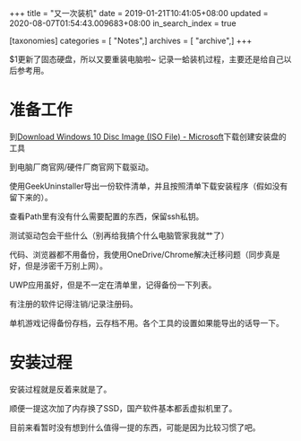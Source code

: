 +++
title = "又一次装机"
date = 2019-01-21T10:41:05+08:00
updated = 2020-08-07T01:54:43.009683+08:00
in_search_index = true

[taxonomies]
categories = [ "Notes",]
archives = [ "archive",]
+++

$1更新了固态硬盘，所以又要重装电脑啦~
记录一蛤装机过程，主要还是给自己以后参考用。
<!-- more -->

# 准备工作

到[Download Windows 10 Disc Image (ISO File) - Microsoft](https://www.microsoft.com/software-download/windows10)下载创建安装盘的工具

到电脑厂商官网/硬件厂商官网下载驱动。

使用GeekUninstaller导出一份软件清单，并且按照清单下载安装程序（假如没有留下来的）。

查看Path里有没有什么需要配置的东西，保留ssh私钥。

测试驱动包会干些什么（别再给我搞个什么电脑管家我就艹了）

代码、浏览器都不用备份，我使用OneDrive/Chrome解决迁移问题（同步真是好，但是涉密千万别上网）。

UWP应用虽好，但是不一定在清单里，记得备份一下列表。

有注册的软件记得注销/记录注册码。

单机游戏记得备份存档，云存档不用。各个工具的设置如果能导出的话导一下。

# 安装过程

安装过程就是反着来就是了。

顺便一提这次加了内存换了SSD，国产软件基本都丢虚拟机里了。

目前来看暂时没有想到什么值得一提的东西，可能是因为比较习惯了吧。